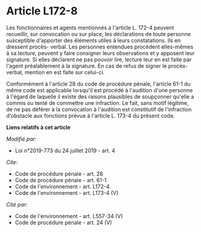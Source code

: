# Article L172-8

Les fonctionnaires et agents mentionnés à l'article L. 172-4 peuvent recueillir, sur convocation ou sur place, les
déclarations de toute personne susceptible d'apporter des éléments utiles à leurs constatations. Ils en dressent procès-
verbal. Les personnes entendues procèdent elles-mêmes à sa lecture, peuvent y faire consigner leurs observations et y
apposent leur signature. Si elles déclarent ne pas pouvoir lire, lecture leur en est faite par l'agent préalablement à la
signature. En cas de refus de signer le procès-verbal, mention en est faite sur celui-ci. 

Conformément à l'article 28 du code de procédure pénale, l'article 61-1 du même code est applicable lorsqu'il est procédé à
l'audition d'une personne à l'égard de laquelle il existe des raisons plausibles de soupçonner qu'elle a commis ou tenté de
commettre une infraction. Le fait, sans motif légitime, de ne pas déférer à la convocation à l'audition est constitutif de
l'infraction d'obstacle aux fonctions prévue à l'article L. 173-4 du présent code.

**Liens relatifs à cet article**

_Modifié par_:

  - Loi n°2019-773 du 24 juillet 2019 - art. 4

_Cite_:

  - Code de procédure pénale - art. 28
  - Code de procédure pénale - art. 61-1
  - Code de l'environnement - art. L172-4
  - Code de l'environnement - art. L173-4 (V)

_Cité par_:

  - Code de l'environnement - art. L557-34 (V)
  - Code de procédure pénale - art. 24 (V)
